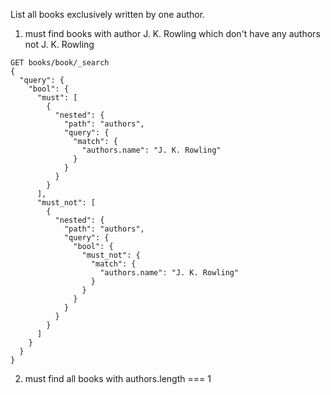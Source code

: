 List all books exclusively written by one author.
1. must find books with author J. K. Rowling which don't have any authors not J. K. Rowling
```
GET books/book/_search
{ 
  "query": {
    "bool": {
      "must": [
        {
          "nested": {
            "path": "authors",
            "query": {
              "match": {
                "authors.name": "J. K. Rowling"
              }
            }
          }
        }
      ],
      "must_not": [
        {
          "nested": {
            "path": "authors",
            "query": {
              "bool": {
                "must_not": {
                  "match": {
                    "authors.name": "J. K. Rowling"
                  }
                }
              }
            }
          }
        }
      ]
    }
  }
}
```
2. must find all books with authors.length === 1
```
```